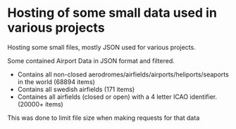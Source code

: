 # Hosting of some small data used in various projects

Hosting some small files, mostly JSON used for various projects.

Some contained Airport Data in JSON format and filtered.
- Contains all non-closed aerodromes/airfields/airports/heliports/seaports in the world (68894 items)
- Contains all swedish airfields (171 items)
- Containes all airfields (closed or open) with a 4 letter ICAO identifier. (20000+ items)

This was done to limit file size when making requests for that data
